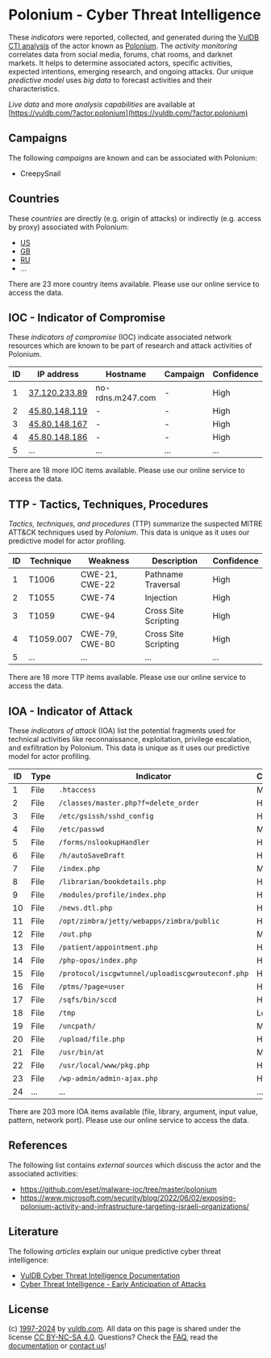 # Polonium - Cyber Threat Intelligence

These _indicators_ were reported, collected, and generated during the [VulDB CTI analysis](https://vuldb.com/?kb.cti) of the actor known as [Polonium](https://vuldb.com/?actor.polonium). The _activity monitoring_ correlates data from social media, forums, chat rooms, and darknet markets. It helps to determine associated actors, specific activities, expected intentions, emerging research, and ongoing attacks. Our unique _predictive model_ uses _big data_ to forecast activities and their characteristics.

_Live data_ and more _analysis capabilities_ are available at [https://vuldb.com/?actor.polonium](https://vuldb.com/?actor.polonium)

## Campaigns

The following _campaigns_ are known and can be associated with Polonium:

* CreepySnail

## Countries

These _countries_ are directly (e.g. origin of attacks) or indirectly (e.g. access by proxy) associated with Polonium:

* [US](https://vuldb.com/?country.us)
* [GB](https://vuldb.com/?country.gb)
* [RU](https://vuldb.com/?country.ru)
* ...

There are 23 more country items available. Please use our online service to access the data.

## IOC - Indicator of Compromise

These _indicators of compromise_ (IOC) indicate associated network resources which are known to be part of research and attack activities of Polonium.

ID | IP address | Hostname | Campaign | Confidence
-- | ---------- | -------- | -------- | ----------
1 | [37.120.233.89](https://vuldb.com/?ip.37.120.233.89) | no-rdns.m247.com | - | High
2 | [45.80.148.119](https://vuldb.com/?ip.45.80.148.119) | - | - | High
3 | [45.80.148.167](https://vuldb.com/?ip.45.80.148.167) | - | - | High
4 | [45.80.148.186](https://vuldb.com/?ip.45.80.148.186) | - | - | High
5 | ... | ... | ... | ...

There are 18 more IOC items available. Please use our online service to access the data.

## TTP - Tactics, Techniques, Procedures

_Tactics, techniques, and procedures_ (TTP) summarize the suspected MITRE ATT&CK techniques used by _Polonium_. This data is unique as it uses our predictive model for actor profiling.

ID | Technique | Weakness | Description | Confidence
-- | --------- | -------- | ----------- | ----------
1 | T1006 | CWE-21, CWE-22 | Pathname Traversal | High
2 | T1055 | CWE-74 | Injection | High
3 | T1059 | CWE-94 | Cross Site Scripting | High
4 | T1059.007 | CWE-79, CWE-80 | Cross Site Scripting | High
5 | ... | ... | ... | ...

There are 18 more TTP items available. Please use our online service to access the data.

## IOA - Indicator of Attack

These _indicators of attack_ (IOA) list the potential fragments used for technical activities like reconnaissance, exploitation, privilege escalation, and exfiltration by Polonium. This data is unique as it uses our predictive model for actor profiling.

ID | Type | Indicator | Confidence
-- | ---- | --------- | ----------
1 | File | `.htaccess` | Medium
2 | File | `/classes/master.php?f=delete_order` | High
3 | File | `/etc/gsissh/sshd_config` | High
4 | File | `/etc/passwd` | Medium
5 | File | `/forms/nslookupHandler` | High
6 | File | `/h/autoSaveDraft` | High
7 | File | `/index.php` | Medium
8 | File | `/librarian/bookdetails.php` | High
9 | File | `/modules/profile/index.php` | High
10 | File | `/news.dtl.php` | High
11 | File | `/opt/zimbra/jetty/webapps/zimbra/public` | High
12 | File | `/out.php` | Medium
13 | File | `/patient/appointment.php` | High
14 | File | `/php-opos/index.php` | High
15 | File | `/protocol/iscgwtunnel/uploadiscgwrouteconf.php` | High
16 | File | `/ptms/?page=user` | High
17 | File | `/sqfs/bin/sccd` | High
18 | File | `/tmp` | Low
19 | File | `/uncpath/` | Medium
20 | File | `/upload/file.php` | High
21 | File | `/usr/bin/at` | Medium
22 | File | `/usr/local/www/pkg.php` | High
23 | File | `/wp-admin/admin-ajax.php` | High
24 | ... | ... | ...

There are 203 more IOA items available (file, library, argument, input value, pattern, network port). Please use our online service to access the data.

## References

The following list contains _external sources_ which discuss the actor and the associated activities:

* https://github.com/eset/malware-ioc/tree/master/polonium
* https://www.microsoft.com/security/blog/2022/06/02/exposing-polonium-activity-and-infrastructure-targeting-israeli-organizations/

## Literature

The following _articles_ explain our unique predictive cyber threat intelligence:

* [VulDB Cyber Threat Intelligence Documentation](https://vuldb.com/?kb.cti)
* [Cyber Threat Intelligence - Early Anticipation of Attacks](https://www.scip.ch/en/?labs.20201022)

## License

(c) [1997-2024](https://vuldb.com/?kb.changelog) by [vuldb.com](https://vuldb.com/?kb.about). All data on this page is shared under the license [CC BY-NC-SA 4.0](https://creativecommons.org/licenses/by-nc-sa/4.0/). Questions? Check the [FAQ](https://vuldb.com/?kb.faq), read the [documentation](https://vuldb.com/?kb) or [contact us](https://vuldb.com/?contact)!

